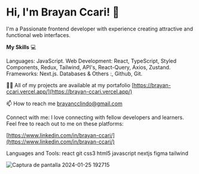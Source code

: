 # Hi, I'm Brayan Ccari! 👋
I'm a Passionate frontend developer with experience creating attractive and functional web interfaces.

**My Skills** 💻

Languages:  JavaScript.
Web Development: React, TypeScript, Styled Components, Redux, Tailwind, API's, React-Query, Axios, Zustand.
Frameworks: Next.js.
Databases & Others :, Github, Git.

👨‍💻 All of my projects are available at my portafolio [https://brayan-ccari.vercel.app/](https://brayan-ccari.vercel.app/)

📫 How to reach me brayancclindo@gmail.com

Connect with me:
I love connecting with fellow developers and learners. Feel free to reach out to me on these platforms:

[https://www.linkedin.com/in/brayan-ccari/](https://www.linkedin.com/in/brayan-ccari/)

Languages and Tools:
 react git css3 html5 javascript nextjs figma tailwind
 
![Captura de pantalla 2024-01-25 192715](https://github.com/BrayanCcLindo/brayancclindo/assets/114783451/600cf2ea-d473-4310-a1a5-c3e4a1f35df6)

<!--
**BrayanCcLindo/brayancclindo** is a ✨ _special_ ✨ repository because its `README.md` (this file) appears on your GitHub profile.

Here are some ideas to get you started:

- 🔭 I’m currently working on ...
- 🌱 I’m currently learning ...
- 👯 I’m looking to collaborate on ...
- 🤔 I’m looking for help with ...
- 💬 Ask me about ...
- 📫 How to reach me: ...
- 😄 Pronouns: ...
- ⚡ Fun fact: ...
-->
